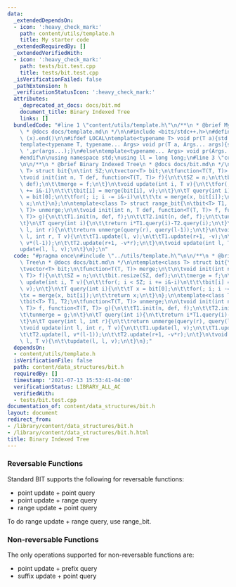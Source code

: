 ```yaml
---
data:
  _extendedDependsOn:
  - icon: ':heavy_check_mark:'
    path: content/utils/template.h
    title: My starter code
  _extendedRequiredBy: []
  _extendedVerifiedWith:
  - icon: ':heavy_check_mark:'
    path: tests/bit.test.cpp
    title: tests/bit.test.cpp
  _isVerificationFailed: false
  _pathExtension: h
  _verificationStatusIcon: ':heavy_check_mark:'
  attributes:
    _deprecated_at_docs: docs/bit.md
    document_title: Binary Indexed Tree
    links: []
  bundledCode: "#line 1 \"content/utils/template.h\"\n/**\n * @brief My starter code\n\
    \ * @docs docs/template.md\n */\n\n#include <bits/stdc++.h>\n#define all(x) (x).begin(),\
    \ (x).end()\n\n#ifdef LOCAL\ntemplate<typename T> void pr(T a){std::cerr<<a<<std::endl;}\n\
    template<typename T, typename... Args> void pr(T a, Args... args){std::cerr<<a<<'\
    \ ',pr(args...);}\n#else\ntemplate<typename... Args> void pr(Args... args){}\n\
    #endif\n\nusing namespace std;\nusing ll = long long;\n#line 3 \"content/data_structures/bit.h\"\
    \n\n/**\n * @brief Binary Indexed Tree\n * @docs docs/bit.md\n */\n\ntemplate<class\
    \ T> struct bit{\n\tint SZ;\n\tvector<T> bit;\n\tfunction<T(T, T)> merge;\n\t\n\
    \tvoid init(int n, T def, function<T(T, T)> f){\n\t\tSZ = n;\n\t\tbit.resize(SZ,\
    \ def);\n\t\tmerge = f;\n\t}\n\tvoid update(int i, T v){\n\t\tfor(; i < SZ; i\
    \ += i&-i)\n\t\t\tbit[i] = merge(bit[i], v);\n\t}\n\tT query(int i){\n\t\tT x\
    \ = bit[0];\n\t\tfor(; i; i -= i&-i)\n\t\t\tx = merge(x, bit[i]);\n\t\treturn\
    \ x;\n\t}\n};\n\ntemplate<class T> struct range_bit{\n\tbit<T> T1, T2;\n\tfunction<T(T,\
    \ T)> unmerge;\n\n\tvoid init(int n, T def, function<T(T, T)> f, function<T(T,\
    \ T)> g){\n\t\tT1.init(n, def, f);\n\t\tT2.init(n, def, f);\n\t\tunmerge = g;\n\
    \t}\n\tT query(int i){\n\t\treturn i*T1.query(i)-T2.query(i);\n\t}\n\tT query(int\
    \ l, int r){\n\t\treturn unmerge(query(r), query(l-1));\n\t}\n\tvoid update(int\
    \ l, int r, T v){\n\t\tT1.update(l, v);\n\t\tT1.update(r+1, -v);\n\t\tT2.update(l,\
    \ v*(l-1));\n\t\tT2.update(r+1, -v*r);\n\t}\n\tvoid update(int l, T v){\n\t\t\
    update(l, l, v);\n\t}\n};\n"
  code: "#pragma once\n#include \"../utils/template.h\"\n\n/**\n * @brief Binary Indexed\
    \ Tree\n * @docs docs/bit.md\n */\n\ntemplate<class T> struct bit{\n\tint SZ;\n\
    \tvector<T> bit;\n\tfunction<T(T, T)> merge;\n\t\n\tvoid init(int n, T def, function<T(T,\
    \ T)> f){\n\t\tSZ = n;\n\t\tbit.resize(SZ, def);\n\t\tmerge = f;\n\t}\n\tvoid\
    \ update(int i, T v){\n\t\tfor(; i < SZ; i += i&-i)\n\t\t\tbit[i] = merge(bit[i],\
    \ v);\n\t}\n\tT query(int i){\n\t\tT x = bit[0];\n\t\tfor(; i; i -= i&-i)\n\t\t\
    \tx = merge(x, bit[i]);\n\t\treturn x;\n\t}\n};\n\ntemplate<class T> struct range_bit{\n\
    \tbit<T> T1, T2;\n\tfunction<T(T, T)> unmerge;\n\n\tvoid init(int n, T def, function<T(T,\
    \ T)> f, function<T(T, T)> g){\n\t\tT1.init(n, def, f);\n\t\tT2.init(n, def, f);\n\
    \t\tunmerge = g;\n\t}\n\tT query(int i){\n\t\treturn i*T1.query(i)-T2.query(i);\n\
    \t}\n\tT query(int l, int r){\n\t\treturn unmerge(query(r), query(l-1));\n\t}\n\
    \tvoid update(int l, int r, T v){\n\t\tT1.update(l, v);\n\t\tT1.update(r+1, -v);\n\
    \t\tT2.update(l, v*(l-1));\n\t\tT2.update(r+1, -v*r);\n\t}\n\tvoid update(int\
    \ l, T v){\n\t\tupdate(l, l, v);\n\t}\n};"
  dependsOn:
  - content/utils/template.h
  isVerificationFile: false
  path: content/data_structures/bit.h
  requiredBy: []
  timestamp: '2021-07-13 15:53:41-04:00'
  verificationStatus: LIBRARY_ALL_AC
  verifiedWith:
  - tests/bit.test.cpp
documentation_of: content/data_structures/bit.h
layout: document
redirect_from:
- /library/content/data_structures/bit.h
- /library/content/data_structures/bit.h.html
title: Binary Indexed Tree
---
```

### Reversable Functions

Standard BIT supports the following for reversable functions:
- point update + point query
- point update + range query
- range update + point query

To do range update + range query, use range_bit.

### Non-reversable Functions

The only operations supported for non-reversable functions are:
- point update + prefix query
- suffix update + point query
